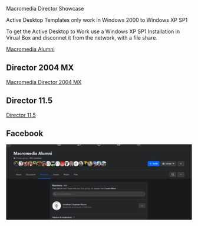 Macromedia Director Showcase

Active Desktop Templates only work in Windows 2000 to Windows XP SP1

To get the Active Desktop to Work use a Windows XP SP1 Installation in Virual Box and disconnet it from the network, with a file share.

<a href= "https://web.archive.org/web/20001002153818/http://www.macromedia.com/support/programs/usergroup.cgi?state=Virginia">Macromedia Alumni</a> 

<h2>Director 2004 MX</h2>
<a href= "https://archive.org/details/director_mx_2004">Macromedia Director 2004 MX</a>

<h2>Director 11.5</h2>
<a href= "https://archive.org/details/adobe_director_11.5/page/n181/mode/2up">Director 11.5</a>

<h2>Facebook</h2>
<img src="MACR_ALUMNI.jpg">


